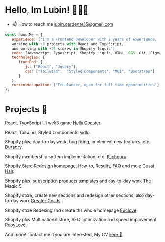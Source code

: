# Hello, Im Lubin! 👨🏻‍💻
- 📫 How to reach me lubin.cardenas15@gmail.com
```javascript
const aboutMe = {
   experience: ["I'm a Frontend Developer with 2 years of experience,
   working with +8 projects with React and TypeScript,
   and working with +25 stores in Shopify liquid"],
   code: [Javascript, Typescript, Shopify Liquid, HTML, CSS, Git, Figma],
   technologies: {
      frontEnd: {
         js: ["React", "Jquery"],
         css: ["Tailwind",  "Styled Components", "MUI", "Bootstrap"]
      }
   },
   currentOccupation: ["Freelancer, open for full time opportunities"]
};
```
# Projects 📁

<p>React, TypeScript UI web3 game <a target="_BLANK" href="https://play.hellocoaster.io">Hello Coaster</a>.</p>
<p>React, Tailwind, Styled Components <a target="_BLANK" href="https://vidlo.video/">Vidlo</a>.</p>

<p>Shopify plus, day-to-day work, bug fixing, implement new features, etc. <a target="_BLANK" href="https://duradry.com">Duradry</a>.</p>
<p>Shopify membership system implementation, etc. <a target="_BLANK" href="https://kochguru.ch">Kochguru</a>.</p>
<p>Shopify Store Redesign homepage, How-to, Results, FAQ and more <a target="_BLANK" href="https://gussihair.com">Gussi Hair</a>.</p>
<p>Shopify plus, subscription products templates and day-to-day work <a target="_BLANK" href="https://themagic5.com">The Magic 5</a>.</p>
<p>Shopify store, create new sections and redesign other sections, also day-to-day work <a target="_BLANK" href="https://eatgreatergoods.com">Greater Goods</a>.</p>
<p>Shopify store Redesing and create the whole homepage <a target="_BLANK" href="https://euclove.com.au">Euclove</a>.</p>
<p>Shopify plus Multinational store, SEO optimization and speed improvement <a target="_BLANK" href="https://rubylove.com">RubyLove</a>.</p>
<p>And more! contact me if you are interested, My CV <a target="_BLANK" href="https://drive.google.com/file/d/1cKO5DEmMaTVrzObkjnS7jtHwk-jJEbcQ/view?usp=share_link
">here 📌</a>.</p>


<!---
lubinhc/lubinhc is a ✨ special ✨ repository because its `README.md` (this file) appears on your GitHub profile.
You can click the Preview link to take a look at your changes.
--->
